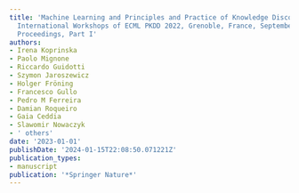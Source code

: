 ```yaml
---
title: 'Machine Learning and Principles and Practice of Knowledge Discovery in Databases:
  International Workshops of ECML PKDD 2022, Grenoble, France, September 19--23, 2022,
  Proceedings, Part I'
authors:
- Irena Koprinska
- Paolo Mignone
- Riccardo Guidotti
- Szymon Jaroszewicz
- Holger Fröning
- Francesco Gullo
- Pedro M Ferreira
- Damian Roqueiro
- Gaia Ceddia
- Slawomir Nowaczyk
- ' others'
date: '2023-01-01'
publishDate: '2024-01-15T22:08:50.071221Z'
publication_types:
- manuscript
publication: '*Springer Nature*'
---
```

